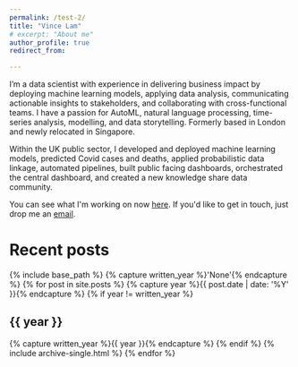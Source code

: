 ```yaml
---
permalink: /test-2/
title: "Vince Lam"
# excerpt: "About me"
author_profile: true
redirect_from: 

---
```

I’m a data scientist with experience in delivering business impact by deploying machine learning models, applying data analysis, communicating actionable insights to stakeholders, and collaborating with cross-functional teams. I have a passion for AutoML, natural language processing, time-series analysis, modelling, and data storytelling. Formerly based in London and newly relocated in Singapore.

Within the UK public sector, I developed and deployed machine learning models, predicted Covid cases and deaths, applied probabilistic data linkage, automated pipelines, built public facing dashboards, orchestrated the central dashboard, and created a new knowledge share data community.

You can see what I'm working on now [here](now.md). If you'd like to get in touch, just drop me an [email](mailto:vincenthmlam@gmail.com).

# Recent posts

{% include base_path %}
{% capture written_year %}'None'{% endcapture %}
{% for post in site.posts %}
{% capture year %}{{ post.date | date: '%Y' }}{% endcapture %}
{% if year != written_year %}
<h2 id="{{ year | slugify }}" class="archive__subtitle">{{ year }}</h2>
{% capture written_year %}{{ year }}{% endcapture %}
{% endif %}
{% include archive-single.html %}
{% endfor %}
